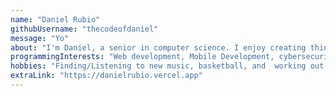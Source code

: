 ```yaml
---
name: "Daniel Rubio"
githubUsername: "thecodeofdaniel"
message: "Yo"
about: "I'm Daniel, a senior in computer science. I enjoy creating things :)"
programmingInterests: "Web development, Mobile Development, cybersecurity"
hobbies: "Finding/Listening to new music, basketball, and  working out :)"
extraLink: "https://danielrubio.vercel.app"
---
```

